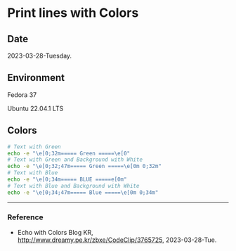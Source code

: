 # Print lines with Colors

## Date

2023-03-28-Tuesday.

## Environment

Fedora 37

Ubuntu 22.04.1 LTS

## Colors

```Bash
# Text with Green
echo -e "\e[0;32m===== Green =====\e[0" 
# Text with Green and Background with White
echo -e "\e[0;32;47m===== Green =====\e[0m 0;32m"
# Text with Blue
echo -e "\e[0;34m===== BLUE =====e[0m"
# Text with Blue and Background with White
echo -e "\e[0;34;47m===== Blue =====\e[0m 0;34m"
```

---

### Reference
- Echo with Colors Blog KR, http://www.dreamy.pe.kr/zbxe/CodeClip/3765725, 2023-03-28-Tue.
